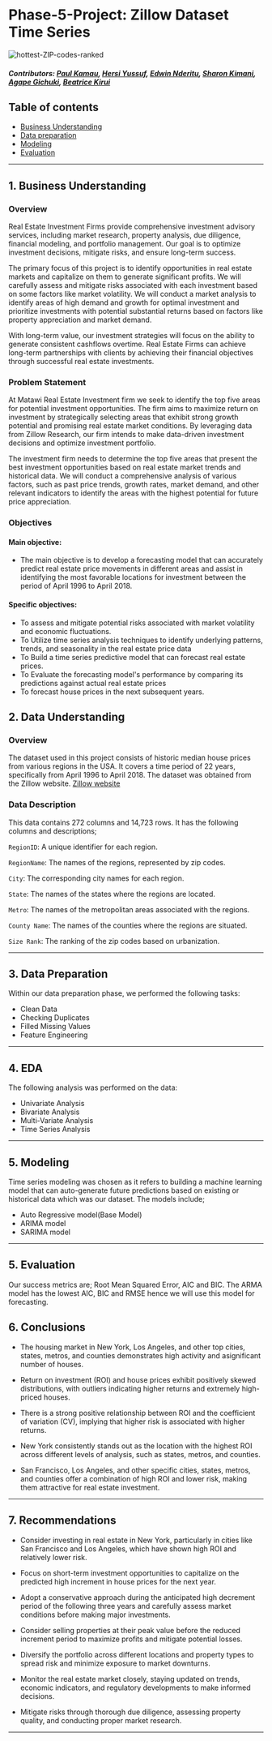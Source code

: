 # Phase-5-Project: Zillow Dataset Time Series
![hottest-ZIP-codes-ranked](https://github.com/Eddie-254/Phase-4-Project/assets/40391537/6e6a18e9-43bc-42c3-aad8-5e4566322102)



 ##### Contributors: [Paul Kamau](https://github.com/kamaupaul), [Hersi Yussuf](https://github.com/HersiYussuf), [Edwin Nderitu](https://github.com/Eddie-254), [Sharon Kimani](https://github.com/Sharonkimani), [Agape Gichuki](https://github.com/Muramati), [Beatrice Kirui](https://github.com/beatrice-kirui)
## Table of contents 
- [Business Understanding](#business-understanding)
- [Data preparation](#data-preparation)
- [Modeling](#modeling)
- [Evaluation](#evaluations)

---

## 1. Business Understanding
### Overview
Real Estate Investment Firms provide comprehensive investment advisory services, including market research, property analysis, due diligence, financial modeling, and portfolio management.
Our goal is to optimize investment decisions, mitigate risks, and ensure long-term success.

The primary focus of this project is to identify opportunities in real estate markets and capitalize on them to generate significant profits. We will carefully assess and mitigate risks associated with each investment based on some factors like market volatility.
We will conduct a market analysis to identify areas of high demand and growth for optimal investment and prioritize investments with potential substantial returns based on factors like property appreciation and market demand.

With long-term value, our investment strategies will focus on the ability to generate consistent cashflows overtime. Real Estate Firms can achieve long-term partnerships with clients by achieving their financial objectives through successful real estate investments.


### Problem Statement

At Matawi Real Estate Investment firm we seek to identify the top five areas for potential investment opportunities. The firm aims to maximize return on investment by strategically selecting areas that exhibit strong growth potential and promising real estate market conditions. By leveraging data from Zillow Research, our firm intends to make data-driven investment decisions and optimize investment portfolio.

The investment firm needs to determine the top five areas that present the best investment opportunities based on real estate market trends and historical data. We will conduct a comprehensive analysis of various factors, such as past price trends, growth rates, market demand, and other relevant indicators to identify the areas with the highest potential for future price appreciation.

### Objectives

#### Main objective:

* The main objective is to develop a forecasting model that can accurately predict real estate price movements in different areas and assist in identifying the most favorable locations for investment between the period of April 1996 to April 2018.

#### Specific objectives:

* To assess and mitigate potential risks associated with market volatility and economic fluctuations.
* To Utilize time series analysis techniques to identify underlying patterns, trends, and seasonality in the real estate price data
* To Build a time series predictive model that can forecast real estate prices.
* To Evaluate the forecasting model's performance by comparing its predictions against actual real estate prices
* To forecast house prices in the next subsequent years.


## 2. Data Understanding

### Overview
The dataset used in this project consists of historic median house prices from various regions in the USA. It covers a time period of 22 years, specifically from April 1996 to April 2018. The dataset was obtained from the Zillow website. [Zillow website](https://github.com/learn-co-curriculum/dsc-phase-4-choosing-a-dataset/blob/main/time-series/zillow_data.csv) 

### Data Description
This data contains 272 columns and 14,723 rows. It has the following columns and descriptions;

`RegionID`: A unique identifier for each region.

`RegionName`: The names of the regions, represented by zip codes.

`City`: The corresponding city names for each region.

`State`: The names of the states where the regions are located.

`Metro`: The names of the metropolitan areas associated with the regions.

`County Name`: The names of the counties where the regions are situated.

`Size Rank`: The ranking of the zip codes based on urbanization.

------
## 3. Data Preparation
Within our data preparation phase, we performed the following tasks:
* Clean Data
* Checking Duplicates
* Filled Missing Values
* Feature Engineering 
    
------
## 4. EDA
The following analysis was performed on the data:
* Univariate Analysis
* Bivariate Analysis
* Multi-Variate Analysis
* Time Series Analysis

------
## 5. Modeling
Time series modeling was chosen as it refers to building a machine learning model that can auto-generate future predictions based on existing or historical data which was our dataset.
The models include;
* Auto Regressive model(Base Model)
* ARIMA model
* SARIMA model

-------
## 5. Evaluation 
Our success metrics are; Root Mean Squared Error, AIC and BIC. The ARMA model has the lowest AIC, BIC and RMSE hence we will use this model for forecasting.


## 6. Conclusions
* The housing market in New York, Los Angeles, and other top cities, states, metros, and counties demonstrates high activity and asignificant number of houses.

* Return on investment (ROI) and house prices exhibit positively skewed distributions, with outliers indicating higher returns and extremely high-priced houses.

* There is a strong positive relationship between ROI and the coefficient of variation (CV), implying that higher risk is associated with higher returns.

* New York consistently stands out as the location with the highest ROI across different levels of analysis, such as states, metros, and counties.

* San Francisco, Los Angeles, and other specific cities, states, metros, and counties offer a combination of high ROI and lower risk, making them attractive for real estate investment.


---

## 7. Recommendations
* Consider investing in real estate in New York, particularly in cities like San Francisco and Los Angeles, which have shown high ROI and relatively lower risk.

* Focus on short-term investment opportunities to capitalize on the predicted high increment in house prices for the next year.

* Adopt a conservative approach during the anticipated high decrement period of the following three years and carefully assess market conditions before making major investments.

* Consider selling properties at their peak value before the reduced increment period to maximize profits and mitigate potential losses.

* Diversify the portfolio across different locations and property types to spread risk and minimize exposure to market downturns.

* Monitor the real estate market closely, staying updated on trends, economic indicators, and regulatory developments to make informed decisions.

* Mitigate risks through thorough due diligence, assessing property quality, and conducting proper market research.
---
 
